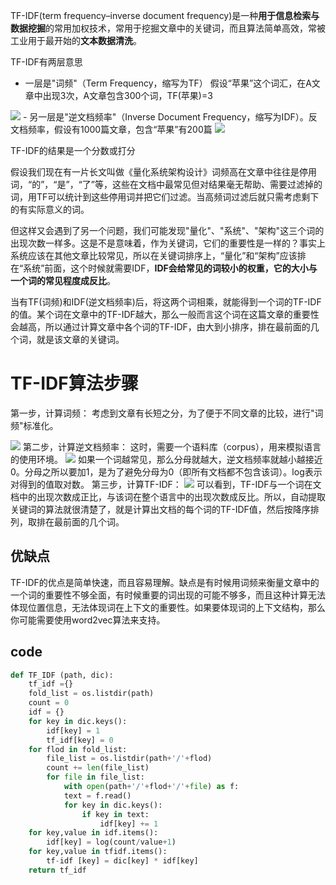 TF-IDF(term frequency–inverse document frequency)是一种**用于信息检索与数据挖掘**的常用加权技术，常用于挖掘文章中的关键词，而且算法简单高效，常被工业用于最开始的**文本数据清洗**。

TF-IDF有两层意思
- 一层是"词频"（Term Frequency，缩写为TF）
假设“苹果”这个词汇，在A文章中出现3次，A文章包含300个词，TF(苹果)=3
<html>
<img src="http://latex.codecogs.com/gif.latex?TF = \frac{3}{300}" />
</html>
- 另一层是"逆文档频率"（Inverse Document Frequency，缩写为IDF）。反文档频率，假设有1000篇文章，包含“苹果”有200篇
<html>
<img src="http://latex.codecogs.com/gif.latex?IDF(苹果)=\log{\frac{1000}{200+1}}" />
</html>

TF-IDF的结果是一个分数或打分

假设我们现在有一片长文叫做《量化系统架构设计》词频高在文章中往往是停用词，“的”，“是”，“了”等，这些在文档中最常见但对结果毫无帮助、需要过滤掉的词，用TF可以统计到这些停用词并把它们过滤。当高频词过滤后就只需考虑剩下的有实际意义的词。

但这样又会遇到了另一个问题，我们可能发现"量化"、"系统"、"架构"这三个词的出现次数一样多。这是不是意味着，作为关键词，它们的重要性是一样的？事实上系统应该在其他文章比较常见，所以在关键词排序上，“量化”和“架构”应该排在“系统”前面，这个时候就需要IDF，**IDF会给常见的词较小的权重，它的大小与一个词的常见程度成反比**。


当有TF(词频)和IDF(逆文档频率)后，将这两个词相乘，就能得到一个词的TF-IDF的值。某个词在文章中的TF-IDF越大，那么一般而言这个词在这篇文章的重要性会越高，所以通过计算文章中各个词的TF-IDF，由大到小排序，排在最前面的几个词，就是该文章的关键词。

# TF-IDF算法步骤
第一步，计算词频：
考虑到文章有长短之分，为了便于不同文章的比较，进行"词频"标准化。
<html>
<img src="http://latex.codecogs.com/gif.latex?词频(TF) = \frac{CountInCurrentDocument}{AllCunrrentDocument}" />
</html>
第二步，计算逆文档频率：
这时，需要一个语料库（corpus），用来模拟语言的使用环境。
<html>
<img src="http://latex.codecogs.com/gif.latex?IDF=\log{\frac{CountDocument}{CountDocumentWithWord+1}}" />
</html>
如果一个词越常见，那么分母就越大，逆文档频率就越小越接近0。分母之所以要加1，是为了避免分母为0（即所有文档都不包含该词）。log表示对得到的值取对数。
第三步，计算TF-IDF：
<html>
<img src="http://latex.codecogs.com/gif.latex?TF-IDF = TF * IDF" />
</html>
可以看到，TF-IDF与一个词在文档中的出现次数成正比，与该词在整个语言中的出现次数成反比。所以，自动提取关键词的算法就很清楚了，就是计算出文档的每个词的TF-IDF值，然后按降序排列，取排在最前面的几个词。

## 优缺点
TF-IDF的优点是简单快速，而且容易理解。缺点是有时候用词频来衡量文章中的一个词的重要性不够全面，有时候重要的词出现的可能不够多，而且这种计算无法体现位置信息，无法体现词在上下文的重要性。如果要体现词的上下文结构，那么你可能需要使用word2vec算法来支持。

## code
``` python
def TF_IDF (path, dic):
    tf_idf ={}
    fold_list = os.listdir(path)
    count = 0
    idf = {}
    for key in dic.keys():
	    idf[key] = 1
    	tf_idf[key] = 0
    for flod in fold_list:
    	file_list = os.listdir(path+'/'+flod)
	    count += len(file_list)
    	for file in file_list:
	        with open(path+'/'+flod+'/'+file) as f:
	        text = f.read()
	        for key in dic.keys():
	            if key in text:
	                idf[key] += 1
	for key,value in idf.items():
	    idf[key] = log(count/value+1)
	for key,value in tfidf.items():
	    tf-idf [key] = dic[key] * idf[key]
	return tf_idf
```

